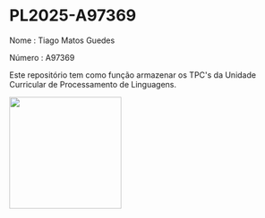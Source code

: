 # PL2025-A97369
Nome : Tiago Matos Guedes

Número : A97369

Este repositório tem como função armazenar os TPC's da Unidade Curricular de Processamento de Linguagens.

<img src = "https://github.com/user-attachments/assets/c90bfde7-55cc-41ed-927c-8bc988d84250" width="200">